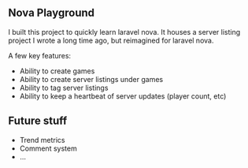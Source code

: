 ## Nova Playground

I built this project to quickly learn laravel nova.  It houses a server listing project I wrote a long time ago, but reimagined for laravel nova.

A few key features:
- Ability to create games
- Ability to create server listings under games
- Ability to tag server listings
- Ability to keep a heartbeat of server updates (player count, etc)

## Future stuff

- Trend metrics
- Comment system
- ...
